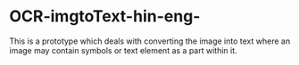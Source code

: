 # OCR-imgtoText-hin-eng-
This is a prototype which deals with converting the image into text where an image may contain symbols or text element as a part within it.
